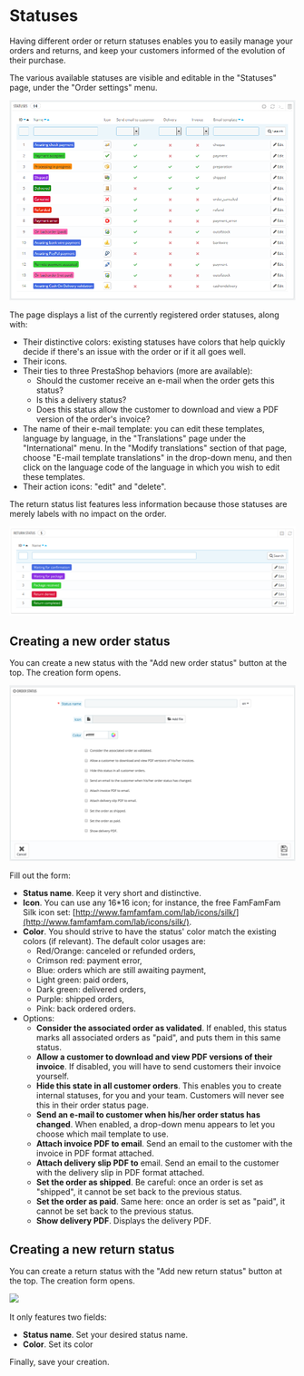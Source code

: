 # Statuses

Having different order or return statuses enables you to easily manage your orders and returns, and keep your customers informed of the evolution of their purchase.

The various available statuses are visible and editable in the "Statuses" page, under the "Order settings" menu.

![](../../../../.gitbook/assets/38109199%20%282%29%20%282%29.png)

The page displays a list of the currently registered order statuses, along with:

* Their distinctive colors: existing statuses have colors that help quickly decide if there's an issue with the order or if it all goes well.
* Their icons.
* Their ties to three PrestaShop behaviors \(more are available\):
  * Should the customer receive an e-mail when the order gets this status?
  * Is this a delivery status?
  * Does this status allow the customer to download and view a PDF version of the order's invoice?
* The name of their e-mail template: you can edit these templates, language by language, in the "Translations" page under the "International" menu. In the "Modify translations" section of that page, choose "E-mail template translations" in the drop-down menu, and then click on the language code of the language in which you wish to edit these templates.
* Their action icons: "edit" and "delete".

The return status list features less information because those statuses are merely labels with no impact on the order.

![](../../../../.gitbook/assets/23038627%20%284%29%20%281%29.png)

## Creating a new order status <a id="Statuses-Creatinganeworderstatus"></a>

You can create a new status with the "Add new order status" button at the top. The creation form opens.

![](../../../../.gitbook/assets/51839969%20%284%29%20%282%29.png)

Fill out the form:

* **Status name**. Keep it very short and distinctive.
* **Icon**. You can use any 16\*16 icon; for instance, the free FamFamFam Silk icon set: [http://www.famfamfam.com/lab/icons/silk/](http://www.famfamfam.com/lab/icons/silk/).
* **Color**. You should strive to have the status' color match the existing colors \(if relevant\). The default color usages are:
  * Red/Orange: canceled or refunded orders,
  * Crimson red: payment error,
  * Blue: orders which are still awaiting payment,
  * Light green: paid orders,
  * Dark green: delivered orders,
  * Purple: shipped orders,
  * Pink: back ordered orders.
* Options:
  * **Consider the associated order as validated**. If enabled, this status marks all associated orders as "paid", and puts them in this same status.
  * **Allow a customer to download and view PDF versions of their invoice**. If disabled, you will have to send customers their invoice yourself.
  * **Hide this state in all customer orders**. This enables you to create internal statuses, for you and your team. Customers will never see this in their order status page.
  * **Send an e-mail to customer when his/her order status has changed**. When enabled, a drop-down menu appears to let you choose which mail template to use.
  * **Attach invoice PDF to email**. Send an email to the customer with the invoice in PDF format attached.
  * **Attach delivery slip PDF to** email. Send an email to the customer with the delivery slip in PDF format attached.
  * **Set the order as shipped**. Be careful: once an order is set as "shipped", it cannot be set back to the previous status.
  * **Set the order as paid**. Same here: once an order is set as "paid", it cannot be set back to the previous status.
  * **Show delivery PDF**. Displays the delivery PDF.

## Creating a new return status <a id="Statuses-Creatinganewreturnstatus"></a>

You can create a return status with the "Add new return status" button at the top. The creation form opens.

![](../../../../.gitbook/assets/23038630%20%284%29.png)

It only features two fields:

* **Status name**. Set your desired status name.
* **Color**. Set its color

Finally, save your creation.

